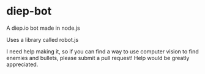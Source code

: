 # diep-bot
A diep.io bot made in node.js

Uses a library called robot.js

I need help making it, so if you can find a way to use computer vision to find enemies and bullets, please submit a pull request! Help would be greatly appreciated.
